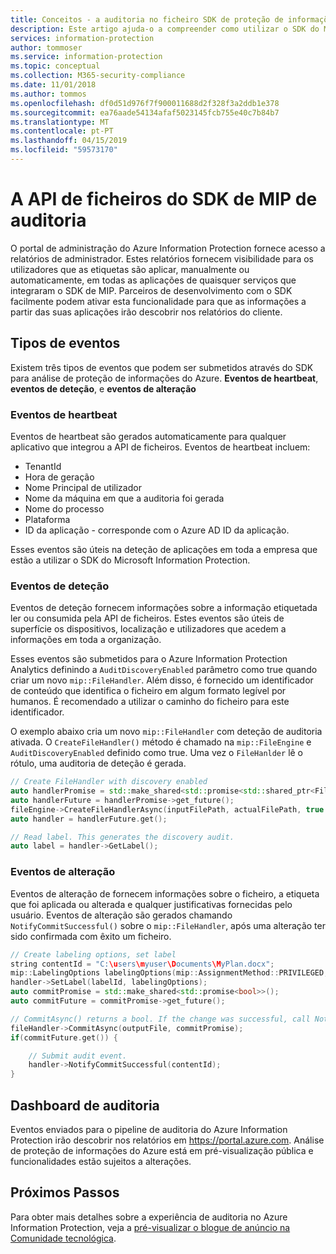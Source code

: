 ```yaml
---
title: Conceitos - a auditoria no ficheiro SDK de proteção de informações da Microsoft API
description: Este artigo ajuda-o a compreender como utilizar o SDK do Microsoft Information Protection para submeter a API de ficheiros a auditoria de eventos para análise de proteção de informações do Azure.
services: information-protection
author: tommoser
ms.service: information-protection
ms.topic: conceptual
ms.collection: M365-security-compliance
ms.date: 11/01/2018
ms.author: tommos
ms.openlocfilehash: df0d51d976f7f900011688d2f328f3a2ddb1e378
ms.sourcegitcommit: ea76aade54134afaf5023145fcb755e40c7b84b7
ms.translationtype: MT
ms.contentlocale: pt-PT
ms.lasthandoff: 04/15/2019
ms.locfileid: "59573170"
---
```

# <a name="auditing-in-the-mip-sdk-file-api"></a>A API de ficheiros do SDK de MIP de auditoria

O portal de administração do Azure Information Protection fornece acesso a relatórios de administrador. Estes relatórios fornecem visibilidade para os utilizadores que as etiquetas são aplicar, manualmente ou automaticamente, em todas as aplicações de quaisquer serviços que integraram o SDK de MIP. Parceiros de desenvolvimento com o SDK facilmente podem ativar esta funcionalidade para que as informações a partir das suas aplicações irão descobrir nos relatórios do cliente.

## <a name="event-types"></a>Tipos de eventos

Existem três tipos de eventos que podem ser submetidos através do SDK para análise de proteção de informações do Azure. **Eventos de heartbeat**, **eventos de deteção**, e **eventos de alteração**

### <a name="heartbeat-events"></a>Eventos de heartbeat

Eventos de heartbeat são gerados automaticamente para qualquer aplicativo que integrou a API de ficheiros. Eventos de heartbeat incluem:

* TenantId
* Hora de geração
* Nome Principal de utilizador
* Nome da máquina em que a auditoria foi gerada
* Nome do processo
* Plataforma
* ID da aplicação - corresponde com o Azure AD ID da aplicação.

Esses eventos são úteis na deteção de aplicações em toda a empresa que estão a utilizar o SDK do Microsoft Information Protection.

### <a name="discovery-events"></a>Eventos de deteção

Eventos de deteção fornecem informações sobre a informação etiquetada ler ou consumida pela API de ficheiros. Estes eventos são úteis de superfície os dispositivos, localização e utilizadores que acedem a informações em toda a organização.

Esses eventos são submetidos para o Azure Information Protection Analytics definindo a `AuditDiscoveryEnabled` parâmetro como true quando criar um novo `mip::FileHandler`. Além disso, é fornecido um identificador de conteúdo que identifica o ficheiro em algum formato legível por humanos. É recomendado a utilizar o caminho do ficheiro para este identificador.

O exemplo abaixo cria um novo `mip::FileHandler` com deteção de auditoria ativada. O `CreateFileHandler()` método é chamado na `mip::FileEngine` e `AuditDiscoveryEnabled` definido como true. Uma vez o `FileHanlder` lê o rótulo, uma auditoria de deteção é gerada.

```cpp
// Create FileHandler with discovery enabled
auto handlerPromise = std::make_shared<std::promise<std::shared_ptr<FileHandler>>>();
auto handlerFuture = handlerPromise->get_future();
fileEngine->CreateFileHandlerAsync(inputFilePath, actualFilePath, true /*AuditDiscoveryEnabled*/, make_shared<FileHandlerObserver>(), createFileHandlerPromise);
auto handler = handlerFuture.get();

// Read label. This generates the discovery audit.
auto label = handler->GetLabel();
```

### <a name="change-events"></a>Eventos de alteração

Eventos de alteração de fornecem informações sobre o ficheiro, a etiqueta que foi aplicada ou alterada e qualquer justificativas fornecidas pelo usuário. Eventos de alteração são gerados chamando `NotifyCommitSuccessful()` sobre o `mip::FileHandler`, após uma alteração ter sido confirmada com êxito um ficheiro.

```cpp
// Create labeling options, set label
string contentId = "C:\users\myuser\Documents\MyPlan.docx";
mip::LabelingOptions labelingOptions(mip::AssignmentMethod::PRIVILEGED, mip::ActionSource::MANUAL);
handler->SetLabel(labelId, labelingOptions);
auto commitPromise = std::make_shared<std::promise<bool>>();
auto commitFuture = commitPromise->get_future();

// CommitAsync() returns a bool. If the change was successful, call NotifyCommitSuccessful().
fileHandler->CommitAsync(outputFile, commitPromise);
if(commitFuture.get()) {

    // Submit audit event.
    handler->NotifyCommitSuccessful(contentId);
}
```

## <a name="audit-dashboard"></a>Dashboard de auditoria

Eventos enviados para o pipeline de auditoria do Azure Information Protection irão descobrir nos relatórios em https://portal.azure.com. Análise de proteção de informações do Azure está em pré-visualização pública e funcionalidades estão sujeitos a alterações.

## <a name="next-steps"></a>Próximos Passos

Para obter mais detalhes sobre a experiência de auditoria no Azure Information Protection, veja a [pré-visualizar o blogue de anúncio na Comunidade tecnológica](https://techcommunity.microsoft.com/t5/Azure-Information-Protection/Data-discovery-reporting-and-analytics-for-all-your-data-with/ba-p/253854).
